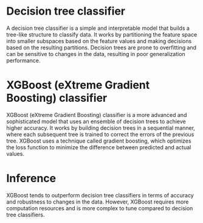 # Decision tree classifier

A decision tree classifier is a simple and interpretable model that builds a tree-like structure to classify data. 
It works by partitioning the feature space into smaller subspaces based on the feature values and making decisions based on the resulting partitions. 
Decision trees are prone to overfitting and can be sensitive to changes in the data, resulting in poor generalization performance.

# XGBoost (eXtreme Gradient Boosting) classifier
XGBoost (eXtreme Gradient Boosting) classifier is a more advanced and sophisticated model that uses an ensemble of decision trees to achieve higher accuracy. 
It works by building decision trees in a sequential manner, where each subsequent tree is trained to correct the errors of the previous tree. 
XGBoost uses a technique called gradient boosting, which optimizes the loss function to minimize the difference between predicted and actual values.

# Inference
XGBoost tends to outperform decision tree classifiers in terms of accuracy and robustness to changes in the data. 
However, XGBoost requires more computation resources and is more complex to tune compared to decision tree classifiers. 
